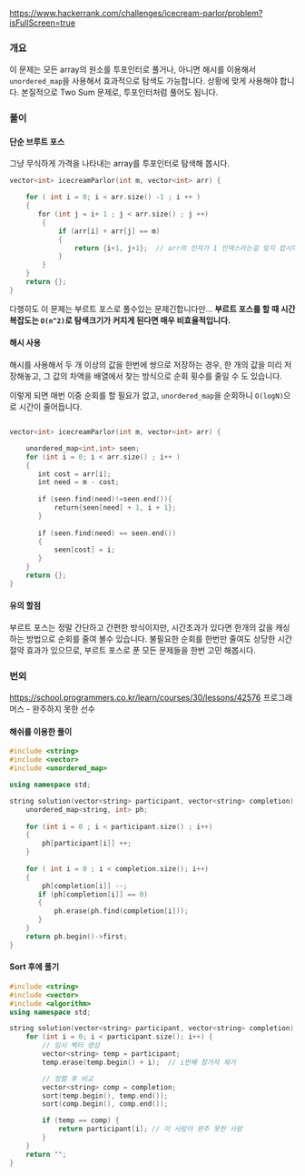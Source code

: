 https://www.hackerrank.com/challenges/icecream-parlor/problem?isFullScreen=true
### 개요 

이 문제는 모든 array의 원소를 투포인터로 풀거나, 아니면 해시를 이용해서 `unordered_map`을 사용해서 효과적으로 탐색도 가능합니다. 상황에 맞게 사용해야 합니다. 
본질적으로 Two Sum 문제로, 투포인터처럼 풀어도 됩니다.

### 풀이 

#### 단순 브루트 포스

그냥 무식하게 가격을 나타내는 array를 투포인터로 탐색해 봅시다. 

```cpp
vector<int> icecreamParlor(int m, vector<int> arr) {

    for ( int i = 0; i < arr.size() -1 ; i ++ )
    {
       for (int j = i+ 1 ; j < arr.size() ; j ++)
        {
            if (arr[i] + arr[j] == m)
            {
                return {i+1, j+1};  // arr의 인자가 1 인덱스라는걸 잊지 맙시다! 
            }
        }
    }
    return {};
}
```

다행히도 이 문제는 부르트 포스로 풀수있는 문제긴합니다만... **부르트 포스를 할 때 시간복잡도는 `O(n^2)`로 탐색크기가 커지게 된다면 매우 비효율적입니다.** 


####  해시 사용

해시를 사용해서 두 개 이상의 값을 한번에 쌍으로 저장하는 경우, 한 개의 값을 미리 저장해놓고, 그 값의 차액을 배열에서 찾는 방식으로 순회 횟수를 줄일 수 도 있습니다. 

이렇게 되면 매번 이중 순회를 할 필요가 없고, `unordered_map`을 순회하니 `O(logN)`으로 시간이 줄어듭니다. 

```cpp 

vector<int> icecreamParlor(int m, vector<int> arr) {

    unordered_map<int,int> seen; 
    for (int i = 0; i < arr.size() ; i++ )
    {
	   int cost = arr[i]; 
	   int need = m - cost; 
	   
	   if (seen.find(need)!=seen.end()){ 
		   return{seen[need] + 1, i + 1}; 
	   }
	   
	   if (seen.find(need) == seen.end())
	   { 
		   seen[cost] = i;
	   }
    }
    return {};
}
```


#### 유의 할점 
부르트 포스는 정말 간단하고 간편한 방식이지만, 시간초과가 있다면 한개의 값을 캐싱하는 방법으로 순회를 줄여 볼수 있습니다. 불필요한 순회를 한번만 줄여도 상당한 시간 절약 효과가 있으므로, 부르트 포스로 푼 모든 문제들을 한번 고민 해봅시다. 


### 번외 
https://school.programmers.co.kr/learn/courses/30/lessons/42576
프로그래머스 - 완주하지 못한 선수 

#### 해쉬를 이용한 풀이 

```cpp
#include <string>
#include <vector>
#include <unordered_map>

using namespace std;

string solution(vector<string> participant, vector<string> completion) {
    unordered_map<string, int> ph; 
    
    for (int i = 0 ; i < participant.size() ; i++)
    { 
        ph[participant[i]] ++; 
    }
    
    for ( int i = 0 ; i < completion.size(); i++) 
    {
        ph[completion[i]] --; 
       if (ph[completion[i]] == 0)
       {
           ph.erase(ph.find(completion[i])); 
       }
    }
    return ph.begin()->first;
}

```

#### Sort 후에 풀기

```cpp 
#include <string>
#include <vector>
#include <algorithm>
using namespace std;

string solution(vector<string> participant, vector<string> completion) {
    for (int i = 0; i < participant.size(); i++) {
        // 임시 벡터 생성
        vector<string> temp = participant;
        temp.erase(temp.begin() + i);  // i번째 참가자 제거

        // 정렬 후 비교
        vector<string> comp = completion;
        sort(temp.begin(), temp.end());
        sort(comp.begin(), comp.end());

        if (temp == comp) {
            return participant[i]; // 이 사람이 완주 못한 사람
        }
    }
    return "";
}

```